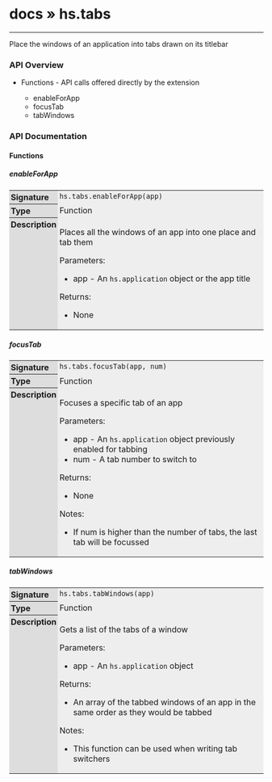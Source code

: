 # [docs](index.md) » hs.tabs
---

Place the windows of an application into tabs drawn on its titlebar

<style type="text/css">
	a { text-decoration: none; }
	a:hover { text-decoration: underline; }
	th { background-color: #DDDDDD; vertical-align: top; padding: 3px; }
	td { width: 100%; background-color: #EEEEEE; vertical-align: top; padding: 3px; }
	table { width: 100% ; border: 1px solid #0; text-align: left; }
	section > table table td { width: 0; }
</style>
<link rel="stylesheet" href="../../css/docs.css" type="text/css" media="screen" />
<h3>API Overview</h3>
<ul>
<li>Functions - API calls offered directly by the extension</li>
  <ul>
	<li><a href="#enableForApp">enableForApp</a></li>
	<li><a href="#focusTab">focusTab</a></li>
	<li><a href="#tabWindows">tabWindows</a></li>
  </ul>
</ul>
<h3>API Documentation</h3>
<h4 class="documentation-section">Functions</h4>
  <section id="enableForApp">
	<h5><a href="#enableForApp">enableForApp</a></h5>
	<table>
	  <tr>
		<th>Signature</th>
		<td><code>hs.tabs.enableForApp(app)</code></td>
	  </tr>
	  <tr>
		<th>Type</th>
		<td>Function</td>
	  </tr>
	  <tr>
		<th>Description</th>
		<td><p>Places all the windows of an app into one place and tab them</p>
<p>Parameters:</p>
<ul>
<li>app - An <code>hs.application</code> object or the app title</li>
</ul>
<p>Returns:</p>
<ul>
<li>None</li>
</ul>
</td>
	  </tr>
	</table>
  </section>
  <section id="focusTab">
	<h5><a href="#focusTab">focusTab</a></h5>
	<table>
	  <tr>
		<th>Signature</th>
		<td><code>hs.tabs.focusTab(app, num)</code></td>
	  </tr>
	  <tr>
		<th>Type</th>
		<td>Function</td>
	  </tr>
	  <tr>
		<th>Description</th>
		<td><p>Focuses a specific tab of an app</p>
<p>Parameters:</p>
<ul>
<li>app - An <code>hs.application</code> object previously enabled for tabbing</li>
<li>num - A tab number to switch to</li>
</ul>
<p>Returns:</p>
<ul>
<li>None</li>
</ul>
<p>Notes:</p>
<ul>
<li>If num is higher than the number of tabs, the last tab will be focussed</li>
</ul>
</td>
	  </tr>
	</table>
  </section>
  <section id="tabWindows">
	<h5><a href="#tabWindows">tabWindows</a></h5>
	<table>
	  <tr>
		<th>Signature</th>
		<td><code>hs.tabs.tabWindows(app)</code></td>
	  </tr>
	  <tr>
		<th>Type</th>
		<td>Function</td>
	  </tr>
	  <tr>
		<th>Description</th>
		<td><p>Gets a list of the tabs of a window</p>
<p>Parameters:</p>
<ul>
<li>app - An <code>hs.application</code> object</li>
</ul>
<p>Returns:</p>
<ul>
<li>An array of the tabbed windows of an app in the same order as they would be tabbed</li>
</ul>
<p>Notes:</p>
<ul>
<li>This function can be used when writing tab switchers</li>
</ul>
</td>
	  </tr>
	</table>
  </section>
